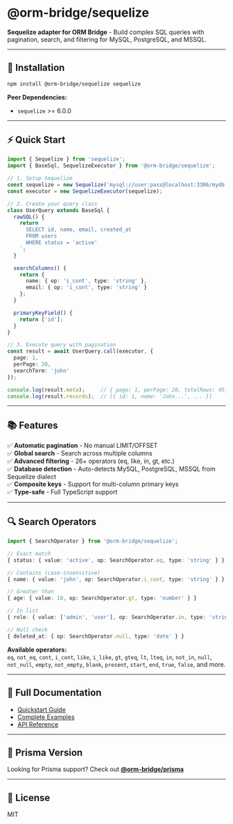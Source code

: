 # @orm-bridge/sequelize

**Sequelize adapter for ORM Bridge** - Build complex SQL queries with pagination, search, and filtering for MySQL, PostgreSQL, and MSSQL.

---

## 🚀 Installation

```bash
npm install @orm-bridge/sequelize sequelize
```

**Peer Dependencies:**
- `sequelize` >= 6.0.0

---

## ⚡ Quick Start

```typescript
import { Sequelize } from 'sequelize';
import { BaseSql, SequelizeExecutor } from '@orm-bridge/sequelize';

// 1. Setup Sequelize
const sequelize = new Sequelize('mysql://user:pass@localhost:3306/mydb');
const executor = new SequelizeExecutor(sequelize);

// 2. Create your query class
class UserQuery extends BaseSql {
  rawSQL() {
    return `
      SELECT id, name, email, created_at
      FROM users
      WHERE status = 'active'
    `;
  }

  searchColumns() {
    return {
      name: { op: 'i_cont', type: 'string' },
      email: { op: 'i_cont', type: 'string' }
    };
  }

  primaryKeyField() {
    return ['id'];
  }
}

// 3. Execute query with pagination
const result = await UserQuery.call(executor, {
  page: 1,
  perPage: 20,
  searchTerm: 'john'
});

console.log(result.meta);     // { page: 1, perPage: 20, totalRows: 45, totalPages: 3 }
console.log(result.records);  // [{ id: 1, name: 'John...', ... }]
```

---

## 📚 Features

✅ **Automatic pagination** - No manual LIMIT/OFFSET  
✅ **Global search** - Search across multiple columns  
✅ **Advanced filtering** - 26+ operators (eq, like, in, gt, etc.)  
✅ **Database detection** - Auto-detects MySQL, PostgreSQL, MSSQL from Sequelize dialect  
✅ **Composite keys** - Support for multi-column primary keys  
✅ **Type-safe** - Full TypeScript support  

---

## 🔍 Search Operators

```typescript
import { SearchOperator } from '@orm-bridge/sequelize';

// Exact match
{ status: { value: 'active', op: SearchOperator.eq, type: 'string' } }

// Contains (case-insensitive)
{ name: { value: 'john', op: SearchOperator.i_cont, type: 'string' } }

// Greater than
{ age: { value: 18, op: SearchOperator.gt, type: 'number' } }

// In list
{ role: { value: ['admin', 'user'], op: SearchOperator.in, type: 'string' } }

// Null check
{ deleted_at: { op: SearchOperator.null, type: 'date' } }
```

**Available operators:**  
`eq`, `not_eq`, `cont`, `i_cont`, `like`, `i_like`, `gt`, `gteq`, `lt`, `lteq`, `in`, `not_in`, `null`, `not_null`, `empty`, `not_empty`, `blank`, `present`, `start`, `end`, `true`, `false`, and more.

---

## 📖 Full Documentation

- [Quickstart Guide](https://github.com/brunosps/orm-bridge/blob/main/QUICKSTART.md)
- [Complete Examples](https://github.com/brunosps/orm-bridge/blob/main/EXAMPLES.md)
- [API Reference](https://github.com/brunosps/orm-bridge)

---

## 🔄 Prisma Version

Looking for Prisma support? Check out **[@orm-bridge/prisma](https://www.npmjs.com/package/@orm-bridge/prisma)**

---

## 📝 License

MIT
